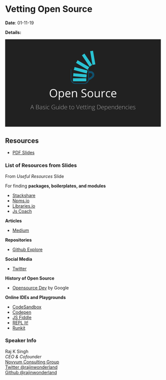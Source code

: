 # Vetting Open Source

**Date**:
01-11-19

**Details:**

  <img src="Vetting Open Source.png" width=600/>

## Resources

- [PDF Slides](Vetting%20Open%20Source.pdf)

### List of Resources from Slides

From _Useful Resources_ Slide

For finding **packages, boilerplates, and modules**

- [Stackshare](https://stackshare.io)
- [Npms.io](https://npms.io)
- [Libraries.io](https://npms.io)
- [Js Coach](https://js.coach)

**Articles**

- [Medium](https://medium.com)

**Repositories**

- [Github Explore](https://github.com/explore)

**Social Media**

- [Twitter](https://twitter.com)

**History of Open Source**

- [Opensource Dev](https://opensource.dev) by Google

**Online IDEs and Playgrounds**

- [CodeSandbox](https://codesandbox.io)
- [Codepen](https://codepen.io)
- [JS Fiddle](https://jsfiddle.net)
- [REPL It!](https://repl.it)
- [Runkit](https://runkit.com)

### Speaker Info

Raj K Singh
<br/>
_CEO & Cofounder_
<br/>
[Novvum Consulting Group](https://www.novvum.io)
<br/>
[Twitter @rajinwonderland](https://twitter.com/rajinwonderland)
<br/>
[Github @rajinwonderland](https://github.com/rajinwonderland)
